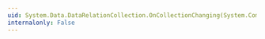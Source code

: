 ```yaml
---
uid: System.Data.DataRelationCollection.OnCollectionChanging(System.ComponentModel.CollectionChangeEventArgs)
internalonly: False
---
```

